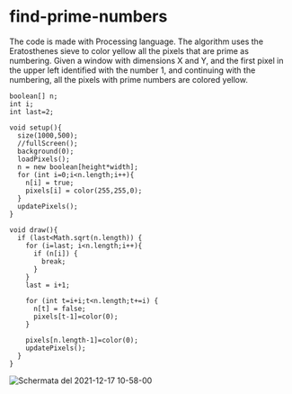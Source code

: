 # find-prime-numbers
The code is made with Processing language.
The algorithm uses the Eratosthenes sieve to color yellow all the pixels that are prime as numbering.
Given a window with dimensions X and Y, and the first pixel in the upper left identified with the number 1, and continuing with the numbering, all the pixels with prime numbers are colored yellow.

```processing
boolean[] n;
int i;
int last=2;

void setup(){
  size(1000,500);
  //fullScreen();
  background(0);
  loadPixels();
  n = new boolean[height*width];
  for (int i=0;i<n.length;i++){
    n[i] = true;
    pixels[i] = color(255,255,0);
  }
  updatePixels();
}

void draw(){
  if (last<Math.sqrt(n.length)) {
    for (i=last; i<n.length;i++){
      if (n[i]) {
        break;
      }
    }
    last = i+1; 
    
    for (int t=i+i;t<n.length;t+=i) {
      n[t] = false;
      pixels[t-1]=color(0);
    }
    
    pixels[n.length-1]=color(0);
    updatePixels();
  }
}
```

![Schermata del 2021-12-17 10-58-00](https://user-images.githubusercontent.com/44254547/146526353-cc4e3431-8d71-4c26-91e7-065a46fb1a85.png)

